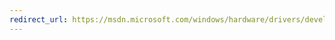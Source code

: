 ```yaml
---
redirect_url: https://msdn.microsoft.com/windows/hardware/drivers/develop/windows-10-editions-for-universal-drivers
---
```

